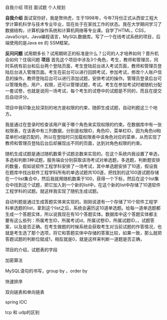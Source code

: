 自我介绍
项目
面试题
个人规划

**自我介绍**
	面试官你好，我是贺帅虎，生于1998年，今年7月份正式从西安工程大学计算机科学与技术专业毕业，现在处于在家找工作的状态。我在大学期间学习了数据结构，计算机操作系统和计算机网络等专业课。自学了HTML，CSS，JavaScript，Java编程语言，MySQL数据库。写了一个在线考试系统的项目，后端使用的是Java ee 的 SSM框架。

**反问问题**
	试用期多长？试用期转正的标准是什么？公司的人才培养如何？晋升机会如何？住宿问题
**项目**
	首先这个项目中涉及3个角色，考生，教师和管理员，同时系统有前台和后台两个登陆页面，考生登陆前台进入考试页面，教师和管理员登陆后台进入管理页面。考生在前台可以进行回顾考试，参加考试，修改个人账户信息的操作。教师登陆后台可以进行添加试题，安排考试的操作。管理员登录后台可以管理角色，用户，权限，还可以管理试题，考试。考生在参加考试时被随机分配一套试卷，也就是说同一场考试，每个考生的试卷中的试题是不同的，而且在提交后自动评分。

​	项目中我印象比较深刻的地方是权限的约束，随即生成试题，自动判题这三个地方。

​	我是通过在登录时检查该用户属于哪个角色来实现权限的约束。在数据库中有一张权限表，在该表中有三列数据，分别是权限ID，角色ID，菜单栏ID，因为角色id和菜单栏id是匹配的，所以在登陆时只加载权限表中该角色对应的菜单，从而实现了教师和管理员登陆后台后却展现出不同的页面，达到对角色权限的约束。

​	随机生成试题是通过随机数乘于试题总数来实现的。在这个系统内我设置了单选，多选和判断3种试题，服务端会分别获取该场考试对单选题，多选题，判断题安排的数量，假如说软件工程学科安排了一场考试，其中单选题安排了10道，假设我在题库中找出软件工程学科所有的单选试题共100道，把找到的这100道试题存储在一个list集合中，然后我就用随机数乘于100，获得一个下标，然后在这个list集合中找到这个试题，把它加入到一个新的list中，在这个新的list中存储了10道软件工程学科的试题。就这样我实现了随机生成试题。

​	自动判题是通过生成答题实体来实现的。刚刚说道有一个存储了10个软件工程学科单选题的list，拿到这个list之后，系统会遍历这10道单选题。给每一道单选题都生成一个答题实体，所以说我现在有10个答题实体。数据库中这个答题实体都主要有这么些列：所属考生ID，所属考试id，所属试卷ID，所属试题ID，，试题答案，以及是否正确。在考生做题的时候系统会获取考生对当前试题的作答情况，也就是考生选了那个选项，将它和答题实体中存储的答案比较，如果一致，那么就把答题试题的判断位赋成1，相反就是0，就是这样来判断一道题是否正确， 



项目的介绍，试题表的字段

加密算法

MySQL语句的书写，group by ，order by

 快速排序

双向链表和单向链表

spring IOC

tcp 和 udp的区别

